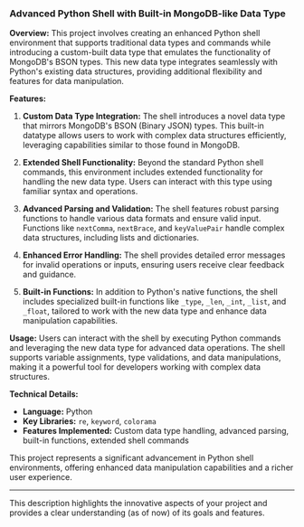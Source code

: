 ### **Advanced Python Shell with Built-in MongoDB-like Data Type**

**Overview:**
This project involves creating an enhanced Python shell environment that supports traditional data types and commands while introducing a custom-built data type that emulates the functionality of MongoDB's BSON types. This new data type integrates seamlessly with Python's existing data structures, providing additional flexibility and features for data manipulation.

**Features:**

1. **Custom Data Type Integration:** The shell introduces a novel data type that mirrors MongoDB's BSON (Binary JSON) types. This built-in datatype allows users to work with complex data structures efficiently, leveraging capabilities similar to those found in MongoDB.

2. **Extended Shell Functionality:** Beyond the standard Python shell commands, this environment includes extended functionality for handling the new data type. Users can interact with this type using familiar syntax and operations.

3. **Advanced Parsing and Validation:** The shell features robust parsing functions to handle various data formats and ensure valid input. Functions like `nextComma`, `nextBrace`, and `keyValuePair` handle complex data structures, including lists and dictionaries.

4. **Enhanced Error Handling:** The shell provides detailed error messages for invalid operations or inputs, ensuring users receive clear feedback and guidance.

5. **Built-in Functions:** In addition to Python's native functions, the shell includes specialized built-in functions like `_type`, `_len`, `_int`, `_list`, and `_float`, tailored to work with the new data type and enhance data manipulation capabilities.

**Usage:**
Users can interact with the shell by executing Python commands and leveraging the new data type for advanced data operations. The shell supports variable assignments, type validations, and data manipulations, making it a powerful tool for developers working with complex data structures.

**Technical Details:**
- **Language:** Python
- **Key Libraries:** `re`, `keyword`, `colorama`
- **Features Implemented:** Custom data type handling, advanced parsing, built-in functions, extended shell commands

This project represents a significant advancement in Python shell environments, offering enhanced data manipulation capabilities and a richer user experience.

--- 

This description highlights the innovative aspects of your project and provides a clear understanding (as of now) of its goals and features.
